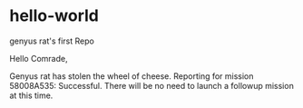 # hello-world
genyus rat's first Repo

Hello Comrade,

Genyus rat has stolen the wheel of cheese. Reporting for mission 58008A535: Successful. There will be no need to launch a followup mission at this time.
